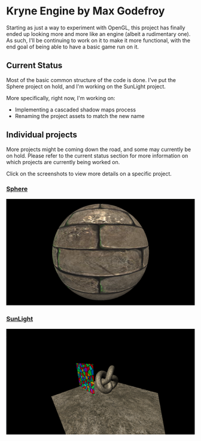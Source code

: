 # Kryne Engine by Max Godefroy

Starting as just a way to experiment with OpenGL, this project has 
finally ended up looking more and more like an engine (albeit a 
rudimentary one).
As such, I'll be continuing to work on it to make it more functional, 
with the end goal of being able to have a basic game run on it.

## Current Status

Most of the basic common structure of the code is done.
I've put the Sphere project on hold, and I'm working on the SunLight 
project.

More specifically, right now, I'm working on:
- Implementing a cascaded shadow maps process
- Renaming the project assets to match the new name 

## Individual projects

More projects might be coming down the road, and some may currently be 
on hold. Please refer to the current status section for more information
on which projects are currently being worked on.

Click on the screenshots to view more details on a specific project.

### [Sphere](Examples/Sphere/README.md)

[![Sphere project screenshots](Screenshots/Sphere/CurrentStatus.png?raw=true "Sphere project's current visuals")](/Examples/Sphere/README.md#screenshots)

### [SunLight](Examples/SunLight/README.md)

[![SunLight project screenshots](Screenshots/SunLight/CurrentStatus.png?raw=true "SunLight project's current visuals")](/Examples/SunLight/README.md#screenshots)
